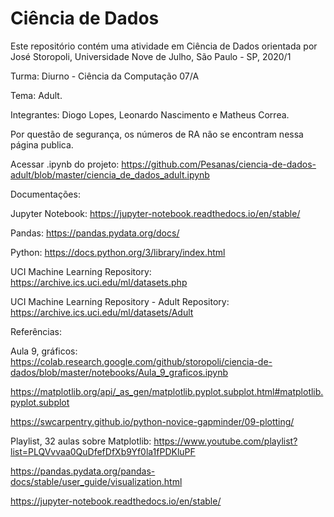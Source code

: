 # Ciência de Dados
Este repositório contém uma atividade em Ciência de Dados orientada por José Storopoli, Universidade Nove de Julho, São Paulo - SP, 2020/1

Turma:
Diurno - Ciência da Computação 07/A

Tema: Adult.

Integrantes:
Diogo Lopes,
Leonardo Nascimento e
Matheus Correa.

Por questão de segurança, os números de RA não se encontram nessa página publica.

Acessar .ipynb do projeto:
https://github.com/Pesanas/ciencia-de-dados-adult/blob/master/ciencia_de_dados_adult.ipynb

Documentações:

Jupyter Notebook:
https://jupyter-notebook.readthedocs.io/en/stable/

Pandas:
https://pandas.pydata.org/docs/

Python:
https://docs.python.org/3/library/index.html

UCI Machine Learning Repository:
https://archive.ics.uci.edu/ml/datasets.php

UCI Machine Learning Repository - Adult Repository:
https://archive.ics.uci.edu/ml/datasets/Adult

Referências:

Aula 9, gráficos:
https://colab.research.google.com/github/storopoli/ciencia-de-dados/blob/master/notebooks/Aula_9_graficos.ipynb

https://matplotlib.org/api/_as_gen/matplotlib.pyplot.subplot.html#matplotlib.pyplot.subplot

https://swcarpentry.github.io/python-novice-gapminder/09-plotting/

Playlist, 32 aulas sobre Matplotlib:
https://www.youtube.com/playlist?list=PLQVvvaa0QuDfefDfXb9Yf0la1fPDKluPF

https://pandas.pydata.org/pandas-docs/stable/user_guide/visualization.html

https://jupyter-notebook.readthedocs.io/en/stable/
